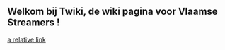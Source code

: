 ## Welkom bij Twiki, de wiki pagina voor Vlaamse Streamers !

[a relative link](https://github.com/javasaurus/twiki/main/profiles/default_profile.md)

